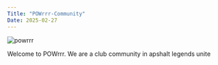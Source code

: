 ```yaml
---
Title: "POWrrr-Community"
Date: 2025-02-27
---
```

![powrrr](https://github.com/user-attachments/assets/43bedc5b-5aac-48e7-8dfc-c062bfd2572d)

Welcome to POWrrr. We are a club community in apshalt legends unite

